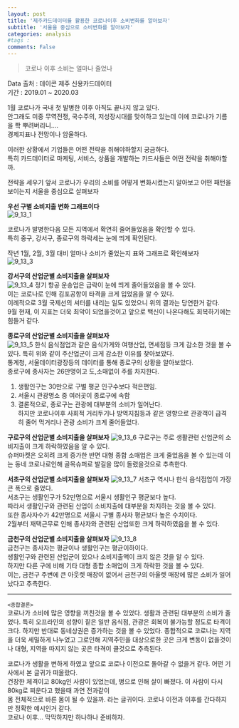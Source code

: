 ```yaml
---
layout: post
title: '제주카드데이터를 활용한 코로나이후 소비변화를 알아보자'
subtitle: '서울을 중심으로 소비변화를 알아보자'
categories: analysis
#tags : 
comments: False
---
```

>코로나 이후 소비는 얼마나 줄었나  

Data 출처 : 데이콘 제주 신용카드데이터  
기간 : 2019.01 ~ 2020.03  

1월 코로나가 국내 첫 발병한 이후 아직도 끝나지 않고 있다.  
안그래도 미중 무역전쟁, 국수주의, 저성장시대를 맞이하고 있는데 이에 코로나가 기름을 쫙 뿌려버리니....  
경제지표나 전망이나 암울하다.  

이러한 상황에서 기업들은 어떤 전략을 취해야하할지 궁금하다.  
특히 카드데이터로 마케팅, 서비스, 상품을 개발하는 카드사들은 어떤 전략을 취해야할까.  

전략을 세우기 앞서 코로나가 우리의 소비를 어떻게 변화시켰는지 알아보고 어떤 패턴을 보이는지 서울을 중심으로 살펴보자  

**우선 구별 소비지출 변화 그래프이다**  
![9_13_1](https://user-images.githubusercontent.com/51938331/93209925-c11a3a80-f799-11ea-8d65-aef5aec2b7b0.png)

코로나가 발병한다음 모든 지역에서 확연히 줄어들었음을 확인할 수 있다.  
특히 중구, 강서구, 종로구의 하락세는 눈에 띄게 확인된다.     

작년 1월, 2월, 3월 대비 얼마나 소비가 줄었는지 표와 그래프로 확인해보자  
![9_13_3](https://user-images.githubusercontent.com/51938331/93210087-fe7ec800-f799-11ea-8ff9-d7185a9b7c6c.png) 

**강서구의 산업군별 소비지출을 살펴보자**  
![9_13_4](https://user-images.githubusercontent.com/51938331/93210416-85cc3b80-f79a-11ea-8312-2daa7ffa33fb.png)
정기 항공 운송업은 급락이 눈에 띄게 줄어들었음을 볼 수 있다.   
이는 코로나로 인해 김포공항이 타격을 크게 입었음을 알 수 있다.     
이례적으로 3월 국제선의 셔터를 내리는 일도 있었으니 위의 결과는 당연한거 같다.  
9월 현재, 이 지표는 더욱 최악이 되었을것이고 앞으로 백신이 나온다해도 회복하기에는 힘들거 같다.   

**종로구의 산업군별 소비지출을 살펴보자**  
![9_13_5](https://user-images.githubusercontent.com/51938331/93210432-8ebd0d00-f79a-11ea-92a4-e9693ede5dcf.png) 
한식 음식점업과 같은 음식가게와 여행산업, 면세점등 크게 감소한 것을 볼 수 있다. 특히 위와 같이 주산업군이 크게 감소한 이유를 찾아보았다.   
통계청, 서울데이터광장등의 데이터를 통해 종로구의 상황을 알아보았다.  
종로구에 종사자는 26만명이고 도,소매없이 주를 차지한다.  
1. 생활인구는 30만으로 구별 평균 인구수보다 적은편임.  
2. 서울시 관광명소 중 여러곳이 종로구에 속함  
3. 결론적으로, 종로구는 관광에 대부분의 소비가 일어난다.    
하지만 코로나이후 사회적 거리두기나 방역지침등과 같은 영향으로 관광객이 급격히 줄어 먹거리나 관광 소비가 크게 줄어들었다.  

**구로구의 산업군별 소비지출을 살펴보자**
![9_13_6](https://user-images.githubusercontent.com/51938331/93210458-9a103880-f79a-11ea-8da7-a6d8a741ad50.png) 
구로구는 주로 생활관련 산업군의 소비지출이 크게 하락하였음을 알 수 있다.  
슈퍼마켓은 오히려 크게 증가한 반면 대형 종합 소매업은 크게 줄었음을 볼 수 있는데 이는 동네 코로나로인해 골목슈퍼로 발길을 많이 돌렸을것으로 추측한다.  

**서초구의 산업군별 소비지출을 살펴보자**
![9_13_7](https://user-images.githubusercontent.com/51938331/93210466-a0061980-f79a-11ea-9f47-66ad12426ac7.png)
서초구 역시나 한식 음식점업이 가장 큰 폭으로 줄었다.  
서초구는 생활인구가 52만명으로 서울시 생활인구 평균보다 높다.   
따라서 생활인구와 관련된 산업이 소비지출에 대부분을 차지하는 것을 볼 수 있다.  
또한 종사자수가 42만명으로 서울시 구별 종사자 평균보다 높은 수치이다.  
2월부터 재택근무로 인해 종사자와 관련된 산업또한 크게 하락하였음을 볼 수 있다.  

**금천구의 산업군별 소비지출을 살펴보자**
![9_13_8](https://user-images.githubusercontent.com/51938331/93210484-a7c5be00-f79a-11ea-98db-15ce5491d091.png)  
금천구는 종사자는 평균이나 생활인구는 평균이하이다.  
생활인구와 관련된 산업군이 있으나 소비지출액이 크지 않은 것을 알 수 있다.  
하지만 다른 구에 비해 기타 대형 종합 소매업이 크게 하락한 것을 볼 수 있다.  
이는, 금천구 주변에 큰 아웃렛 매장이 없어서 금천구의 아울렛 매장에 많은 소비가 일어났다고 추측한다.  

---------

`<종합결론>`  
코로나가 소비에 많은 영향을 끼친것을 볼 수 있었다. 생활과 관련된 대부분의 소비가 줄었다. 특히 오프라인의 성향이 짙은 일반 음식점, 관광은 회복이 불가능할 정도로 타격이 크다. 
하지만 반대로 동네상권은 증가하는 것을 볼 수 있었다. 종합적으로 코로나는 지역을 더욱 세밀하게 나누었고 그로인해 지역주민을 대상으로한 곳은 크게 변동이 없을것이나 대형, 지역을 따지지 않는 곳은 타격이 클것으로 추측된다.  


코로나가 생활을 변하게 하였고 앞으로 코로나 이전으로 돌아갈 수 없을거 같다. 어떤 기사에서 본 글귀가 떠올랐다.  
건장한 체격이고 80kg인 사람이 있었는데, 병으로 인해 살이 빠졌다. 이 사람이 다시 80kg로 찌운다고 했을때 과연 전과같이  
몸 전체적으로 바른 몸이 될 수 있을까. 라는 글귀이다. 코로나 이전과 이후를 간다하지만 정확한 예시인거 같다.  
코로나 이후... 막막하지만 하나하나 준비하자.
